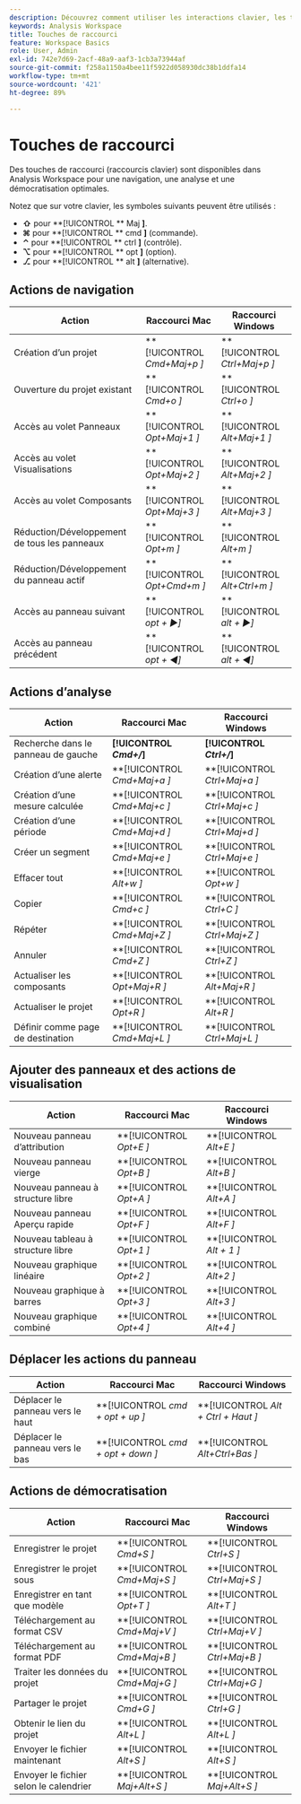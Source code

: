 ```yaml
---
description: Découvrez comment utiliser les interactions clavier, les touches de raccourci et les comportements de point-et-clic disponibles dans Analysis Workspace.
keywords: Analysis Workspace
title: Touches de raccourci
feature: Workspace Basics
role: User, Admin
exl-id: 742e7d69-2acf-48a9-aaf3-1cb3a73944af
source-git-commit: f258a1150a4bee11f5922d058930dc38b1ddfa14
workflow-type: tm+mt
source-wordcount: '421'
ht-degree: 89%

---
```


# Touches de raccourci

Des touches de raccourci (raccourcis clavier) sont disponibles dans Analysis Workspace pour une navigation, une analyse et une démocratisation optimales.

Notez que sur votre clavier, les symboles suivants peuvent être utilisés :

- **⇧** pour **[!UICONTROL ** Maj **]**.
- **⌘** pour **[!UICONTROL ** cmd **]** (commande).
- **⌃** pour **[!UICONTROL ** ctrl **]** (contrôle).
- **⌥** pour **[!UICONTROL ** opt **]** (option).
- **⎇** pour **[!UICONTROL ** alt **]** (alternative).

## Actions de navigation

| Action | Raccourci Mac | Raccourci Windows |
| --- | --- | --- | 
| Création d’un projet | **[!UICONTROL *Cmd+Maj+p *]** | **[!UICONTROL *Ctrl+Maj+p *]** |
| Ouverture du projet existant | **[!UICONTROL *Cmd+o *]** | **[!UICONTROL *Ctrl+o *]** |
| Accès au volet Panneaux | **[!UICONTROL *Opt+Maj+1 *]** | **[!UICONTROL *Alt+Maj+1 *]** |
| Accès au volet Visualisations | **[!UICONTROL *Opt+Maj+2 *]** | **[!UICONTROL *Alt+Maj+2 *]** |
| Accès au volet Composants | **[!UICONTROL *Opt+Maj+3 *]** | **[!UICONTROL *Alt+Maj+3 *]** |
| Réduction/Développement de tous les panneaux | **[!UICONTROL *Opt+m *]** | **[!UICONTROL *Alt+m *]** |
| Réduction/Développement du panneau actif | **[!UICONTROL *Opt+Cmd+m *]** | **[!UICONTROL *Alt+Ctrl+m *]** |
| Accès au panneau suivant | **[!UICONTROL *opt *+ ▶︎]** | **[!UICONTROL *alt *+ ▶︎]** |
| Accès au panneau précédent | **[!UICONTROL *opt *+ ◀︎]** | **[!UICONTROL *alt *+ ◀︎]** |

## Actions d’analyse

| Action | Raccourci Mac | Raccourci Windows |
| --- | --- | --- | 
| Recherche dans le panneau de gauche | **[!UICONTROL *Cmd+/*]** | **[!UICONTROL *Ctrl+/*]** |
| Création d’une alerte | **[!UICONTROL *Cmd+Maj+a *]** | **[!UICONTROL *Ctrl+Maj+a *]** |
| Création d’une mesure calculée | **[!UICONTROL *Cmd+Maj+c *]** | **[!UICONTROL *Ctrl+Maj+c *]** |
| Création d’une période | **[!UICONTROL *Cmd+Maj+d *]** | **[!UICONTROL *Ctrl+Maj+d *]** |
| Créer un segment | **[!UICONTROL *Cmd+Maj+e *]** | **[!UICONTROL *Ctrl+Maj+e *]** |
| Effacer tout | **[!UICONTROL *Alt+w *]** | **[!UICONTROL *Opt+w *]** |
| Copier | **[!UICONTROL *Cmd+c *]** | **[!UICONTROL *Ctrl+C *]** |
| Répéter | **[!UICONTROL *Cmd+Maj+Z *]** | **[!UICONTROL *Ctrl+Maj+Z *]** |
| Annuler | **[!UICONTROL *Cmd+Z *]** | **[!UICONTROL *Ctrl+Z *]** |
| Actualiser les composants | **[!UICONTROL *Opt+Maj+R *]** | **[!UICONTROL *Alt+Maj+R *]** |
| Actualiser le projet | **[!UICONTROL *Opt+R *]** | **[!UICONTROL *Alt+R *]** |
| Définir comme page de destination | **[!UICONTROL *Cmd+Maj+L *]** | **[!UICONTROL *Ctrl+Maj+L *]** |

## Ajouter des panneaux et des actions de visualisation

| Action | Raccourci Mac | Raccourci Windows |
| --- | --- | --- | 
| Nouveau panneau d’attribution | **[!UICONTROL *Opt+E *]** | **[!UICONTROL *Alt+E *]** |
| Nouveau panneau vierge | **[!UICONTROL *Opt+B *]** | **[!UICONTROL *Alt+B *]** |
| Nouveau panneau à structure libre | **[!UICONTROL *Opt+A *]** | **[!UICONTROL *Alt+A *]** |
| Nouveau panneau Aperçu rapide | **[!UICONTROL *Opt+F *]** | **[!UICONTROL *Alt+F *]** |
| Nouveau tableau à structure libre | **[!UICONTROL *Opt+1 *]** | **[!UICONTROL *Alt + 1 *]** |
| Nouveau graphique linéaire | **[!UICONTROL *Opt+2 *]** | **[!UICONTROL *Alt+2 *]** |
| Nouveau graphique à barres | **[!UICONTROL *Opt+3 *]** | **[!UICONTROL *Alt+3 *]** |
| Nouveau graphique combiné | **[!UICONTROL *Opt+4 *]** | **[!UICONTROL *Alt+4 *]** |

## Déplacer les actions du panneau

| Action | Raccourci Mac | Raccourci Windows |
| --- | --- | --- | 
| Déplacer le panneau vers le haut | **[!UICONTROL *cmd + opt + up *]** | **[!UICONTROL *Alt + Ctrl + Haut *]** |
| Déplacer le panneau vers le bas | **[!UICONTROL *cmd + opt + down *]** | **[!UICONTROL *Alt+Ctrl+Bas *]** |

## Actions de démocratisation

| Action | Raccourci Mac | Raccourci Windows |
| --- | --- | --- | 
| Enregistrer le projet | **[!UICONTROL *Cmd+S *]** | **[!UICONTROL *Ctrl+S *]** |
| Enregistrer le projet sous | **[!UICONTROL *Cmd+Maj+S *]** | **[!UICONTROL *Ctrl+Maj+S *]** |
| Enregistrer en tant que modèle | **[!UICONTROL *Opt+T *]** | **[!UICONTROL *Alt+T *]** |
| Téléchargement au format CSV | **[!UICONTROL *Cmd+Maj+V *]** | **[!UICONTROL *Ctrl+Maj+V *]** |
| Téléchargement au format PDF | **[!UICONTROL *Cmd+Maj+B *]** | **[!UICONTROL *Ctrl+Maj+B *]** |
| Traiter les données du projet | **[!UICONTROL *Cmd+Maj+G *]** | **[!UICONTROL *Ctrl+Maj+G *]** |
| Partager le projet | **[!UICONTROL *Cmd+G *]** | **[!UICONTROL *Ctrl+G *]** |
| Obtenir le lien du projet | **[!UICONTROL *Alt+L *]** | **[!UICONTROL *Alt+L *]** |
| Envoyer le fichier maintenant | **[!UICONTROL *Alt+S *]** | **[!UICONTROL *Alt+S *]** |
| Envoyer le fichier selon le calendrier | **[!UICONTROL *Maj+Alt+S *]** | **[!UICONTROL *Maj+Alt+S *]** |
